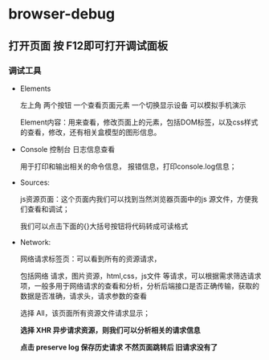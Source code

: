 # browser-debug

## 打开页面 按 F12即可打开调试面板

### 调试工具

- Elements

    左上角 两个按钮 一个查看页面元素 一个切换显示设备 可以模拟手机演示

    Element内容：用来查看，修改页面上的元素，包括DOM标签，以及css样式的查看，修改，还有相关盒模型的图形信息。

- Console 控制台 日志信息查看

    用于打印和输出相关的命令信息， 报错信息，打印console.log信息；
- Sources:

    js资源页面：这个页面内我们可以找到当然浏览器页面中的js 源文件，方便我们查看和调试；
    
    我们可以点击下面的{}大括号按钮将代码转成可读格式

- Network:

    网络请求标签页：可以看到所有的资源请求，
    
    包括网络 请求，图片资源，html,css，js文件 等请求，可以根据需求筛选请求项，一般多用于网络请求的查看和分析，分析后端接口是否正确传输，获取的数据是否准确，请求头，请求参数的查看

    选择 All，该页面所有资源文件请求显示；

    **选择 XHR 异步请求资源，则我们可以分析相关的请求信息**

    **点击 preserve log 保存历史请求  不然页面跳转后 旧请求没有了**
